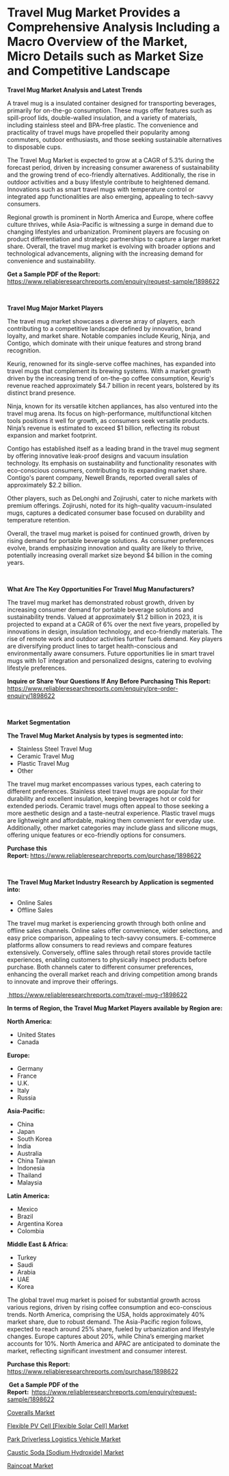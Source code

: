 <p><h1>Travel Mug Market Provides a Comprehensive Analysis Including a Macro Overview of the Market, Micro Details such as Market Size and Competitive Landscape</h1></p><p><strong>Travel Mug Market Analysis and Latest Trends</strong></p>
<p><p>A travel mug is a insulated container designed for transporting beverages, primarily for on-the-go consumption. These mugs offer features such as spill-proof lids, double-walled insulation, and a variety of materials, including stainless steel and BPA-free plastic. The convenience and practicality of travel mugs have propelled their popularity among commuters, outdoor enthusiasts, and those seeking sustainable alternatives to disposable cups.</p><p>The Travel Mug Market is expected to grow at a CAGR of 5.3% during the forecast period, driven by increasing consumer awareness of sustainability and the growing trend of eco-friendly alternatives. Additionally, the rise in outdoor activities and a busy lifestyle contribute to heightened demand. Innovations such as smart travel mugs with temperature control or integrated app functionalities are also emerging, appealing to tech-savvy consumers.</p><p>Regional growth is prominent in North America and Europe, where coffee culture thrives, while Asia-Pacific is witnessing a surge in demand due to changing lifestyles and urbanization. Prominent players are focusing on product differentiation and strategic partnerships to capture a larger market share. Overall, the travel mug market is evolving with broader options and technological advancements, aligning with the increasing demand for convenience and sustainability.</p></p>
<p><strong>Get a Sample PDF of the Report:&nbsp;</strong> <a href="https://www.reliableresearchreports.com/enquiry/request-sample/1898622?utm_campaign=24&utm_medium=2&utm_source=Github&utm_content=ia&utm_term=05022025&utm_id=travel-mug">https://www.reliableresearchreports.com/enquiry/request-sample/1898622</a></p>
<p>&nbsp;</p>
<p><strong>Travel Mug Major Market Players</strong></p>
<p><p>The travel mug market showcases a diverse array of players, each contributing to a competitive landscape defined by innovation, brand loyalty, and market share. Notable companies include Keurig, Ninja, and Contigo, which dominate with their unique features and strong brand recognition.</p><p>Keurig, renowned for its single-serve coffee machines, has expanded into travel mugs that complement its brewing systems. With a market growth driven by the increasing trend of on-the-go coffee consumption, Keurig's revenue reached approximately $4.7 billion in recent years, bolstered by its distinct brand presence.</p><p>Ninja, known for its versatile kitchen appliances, has also ventured into the travel mug arena. Its focus on high-performance, multifunctional kitchen tools positions it well for growth, as consumers seek versatile products. Ninja’s revenue is estimated to exceed $1 billion, reflecting its robust expansion and market footprint.</p><p>Contigo has established itself as a leading brand in the travel mug segment by offering innovative leak-proof designs and vacuum insulation technology. Its emphasis on sustainability and functionality resonates with eco-conscious consumers, contributing to its expanding market share. Contigo's parent company, Newell Brands, reported overall sales of approximately $2.2 billion.</p><p>Other players, such as DeLonghi and Zojirushi, cater to niche markets with premium offerings. Zojirushi, noted for its high-quality vacuum-insulated mugs, captures a dedicated consumer base focused on durability and temperature retention.</p><p>Overall, the travel mug market is poised for continued growth, driven by rising demand for portable beverage solutions. As consumer preferences evolve, brands emphasizing innovation and quality are likely to thrive, potentially increasing overall market size beyond $4 billion in the coming years.</p></p>
<p>&nbsp;</p>
<p><strong>What Are The Key Opportunities For Travel Mug Manufacturers?</strong></p>
<p><p>The travel mug market has demonstrated robust growth, driven by increasing consumer demand for portable beverage solutions and sustainability trends. Valued at approximately $1.2 billion in 2023, it is projected to expand at a CAGR of 6% over the next five years, propelled by innovations in design, insulation technology, and eco-friendly materials. The rise of remote work and outdoor activities further fuels demand. Key players are diversifying product lines to target health-conscious and environmentally aware consumers. Future opportunities lie in smart travel mugs with IoT integration and personalized designs, catering to evolving lifestyle preferences.</p></p>
<p><strong>Inquire or Share Your Questions If Any Before Purchasing This Report:</strong> <a href="https://www.reliableresearchreports.com/enquiry/pre-order-enquiry/1898622?utm_campaign=24&utm_medium=2&utm_source=Github&utm_content=ia&utm_term=05022025&utm_id=travel-mug">https://www.reliableresearchreports.com/enquiry/pre-order-enquiry/1898622</a></p>
<p>&nbsp;</p>
<p><strong>Market Segmentation</strong></p>
<p><strong>The Travel Mug Market Analysis by types is segmented into:</strong></p>
<p><ul><li>Stainless Steel Travel Mug</li><li>Ceramic Travel Mug</li><li>Plastic Travel Mug</li><li>Other</li></ul></p>
<p><p>The travel mug market encompasses various types, each catering to different preferences. Stainless steel travel mugs are popular for their durability and excellent insulation, keeping beverages hot or cold for extended periods. Ceramic travel mugs often appeal to those seeking a more aesthetic design and a taste-neutral experience. Plastic travel mugs are lightweight and affordable, making them convenient for everyday use. Additionally, other market categories may include glass and silicone mugs, offering unique features or eco-friendly options for consumers.</p></p>
<p><strong>Purchase this Report:&nbsp;</strong><a href="https://www.reliableresearchreports.com/purchase/1898622?utm_campaign=24&utm_medium=2&utm_source=Github&utm_content=ia&utm_term=05022025&utm_id=travel-mug">https://www.reliableresearchreports.com/purchase/1898622</a></p>
<p>&nbsp;</p>
<p><strong>The Travel Mug Market Industry Research by Application is segmented into:</strong></p>
<p><ul><li>Online Sales</li><li>Offline Sales</li></ul></p>
<p><p>The travel mug market is experiencing growth through both online and offline sales channels. Online sales offer convenience, wider selections, and easy price comparison, appealing to tech-savvy consumers. E-commerce platforms allow consumers to read reviews and compare features extensively. Conversely, offline sales through retail stores provide tactile experiences, enabling customers to physically inspect products before purchase. Both channels cater to different consumer preferences, enhancing the overall market reach and driving competition among brands to innovate and improve their offerings.</p></p>
<p><a href="https://www.reliableresearchreports.com/travel-mug-r1898622?utm_campaign=24&utm_medium=2&utm_source=Github&utm_content=ia&utm_term=05022025&utm_id=travel-mug">&nbsp;https://www.reliableresearchreports.com/travel-mug-r1898622</a></p>
<p><strong>In terms of Region, the Travel Mug Market Players available by Region are:</strong></p>
<p>
    <p> <strong> North America: </strong>
        <ul>
            <li>United States</li>
            <li>Canada</li>
        </ul>
        </p> 
    <p> <strong> Europe: </strong>
        <ul>
            <li>Germany</li>
            <li>France</li>
            <li>U.K.</li>
            <li>Italy</li>
            <li>Russia</li>
        </ul>
        </p> 
    <p> <strong> Asia-Pacific: </strong>
        <ul>
            <li>China</li>
            <li>Japan</li>
            <li>South Korea</li>
            <li>India</li>
            <li>Australia</li>
            <li>China Taiwan</li>
            <li>Indonesia</li>
            <li>Thailand</li>
            <li>Malaysia</li>
        </ul>
        </p> 
    <p> <strong> Latin America: </strong>
        <ul>
            <li>Mexico</li>
            <li>Brazil</li>
            <li>Argentina Korea</li>
            <li>Colombia</li>
        </ul>
        </p> 
    <p> <strong> Middle East & Africa: </strong>
        <ul>
            <li>Turkey</li>
            <li>Saudi</li>
            <li>Arabia</li>
            <li>UAE</li>
            <li>Korea</li>
        </ul>
    </p>
    </p>
<p><p>The global travel mug market is poised for substantial growth across various regions, driven by rising coffee consumption and eco-conscious trends. North America, comprising the USA, holds approximately 40% market share, due to robust demand. The Asia-Pacific region follows, expected to reach around 25% share, fueled by urbanization and lifestyle changes. Europe captures about 20%, while China’s emerging market accounts for 10%. North America and APAC are anticipated to dominate the market, reflecting significant investment and consumer interest.</p></p>
<p><strong>Purchase this Report: </strong><a href="https://www.reliableresearchreports.com/purchase/1898622?utm_campaign=24&utm_medium=2&utm_source=Github&utm_content=ia&utm_term=05022025&utm_id=travel-mug">https://www.reliableresearchreports.com/purchase/1898622</a></p>
<p>&nbsp;<strong>Get a Sample PDF of the Report:&nbsp;&nbsp;</strong><a href="https://www.reliableresearchreports.com/enquiry/request-sample/1898622?utm_campaign=24&utm_medium=2&utm_source=Github&utm_content=ia&utm_term=05022025&utm_id=travel-mug">https://www.reliableresearchreports.com/enquiry/request-sample/1898622</a></p>
<p><strong></strong></p>
<p><p><a href="https://github.com/curinbucan9/Market-Research-Report-List-1/blob/main/coveralls-market.md?utm_campaign=24&utm_medium=2&utm_source=Github&utm_content=ia&utm_term=05022025&utm_id=travel-mug">Coveralls Market</a></p><p><a href="https://www.linkedin.com/pulse/projecting-growth-flexible-pv-cell-solar-market-insights-expected-q5kzf?utm_campaign=24&utm_medium=2&utm_source=Github&utm_content=ia&utm_term=05022025&utm_id=travel-mug">Flexible PV Cell [Flexible Solar Cell] Market</a></p><p><a href="https://www.linkedin.com/pulse/in-depth-park-driverless-logistics-vehicle-market-report-24zzf?utm_campaign=24&utm_medium=2&utm_source=Github&utm_content=ia&utm_term=05022025&utm_id=travel-mug">Park Driverless Logistics Vehicle Market</a></p><p><a href="https://www.linkedin.com/pulse/navigating-caustic-soda-sodium-hydroxide-market-size-using-91-bs8rf?utm_campaign=24&utm_medium=2&utm_source=Github&utm_content=ia&utm_term=05022025&utm_id=travel-mug">Caustic Soda [Sodium Hydroxide] Market</a></p><p><a href="https://github.com/boitafbg/Market-Research-Report-List-1/blob/main/raincoat-market.md?utm_campaign=24&utm_medium=2&utm_source=Github&utm_content=ia&utm_term=05022025&utm_id=travel-mug">Raincoat Market</a></p></p>